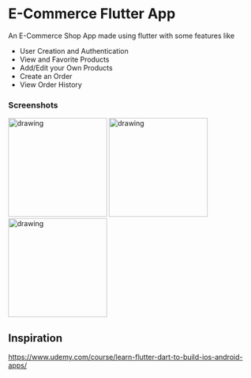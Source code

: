 # E-Commerce Flutter App

An E-Commerce Shop App made using flutter with some features like

- User Creation and Authentication
- View and Favorite Products 
- Add/Edit your Own Products
- Create an Order
- View Order History

### Screenshots
<div>
<img src="https://user-images.githubusercontent.com/24414643/152584525-cc33530b-2f1c-4e30-a4f4-87ec1fb1156b.png" alt="drawing" style="width:200px;"/>
<img src="https://user-images.githubusercontent.com/24414643/152584899-fc437ef6-18f3-4d03-9663-f1a176bf0340.png" alt="drawing" style="width:200px;"/>
<img src="https://user-images.githubusercontent.com/24414643/152584925-907ad23d-0ab2-489c-9a12-ea4ee7b2bf11.png" alt="drawing" style="width:200px;"/>
</div>


## Inspiration

https://www.udemy.com/course/learn-flutter-dart-to-build-ios-android-apps/



